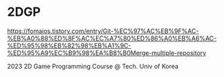 # 2DGP

https://fomaios.tistory.com/entry/Git-%EC%97%AC%EB%9F%AC-%EB%A0%88%ED%8F%AC%EC%A7%80%ED%86%A0%EB%A6%AC-%ED%95%98%EB%82%98%EB%A1%9C-%ED%95%A9%EC%B9%98%EA%B8%B0Merge-multiple-repository

2023 2D Game Programming Course @ Tech. Univ of Korea
